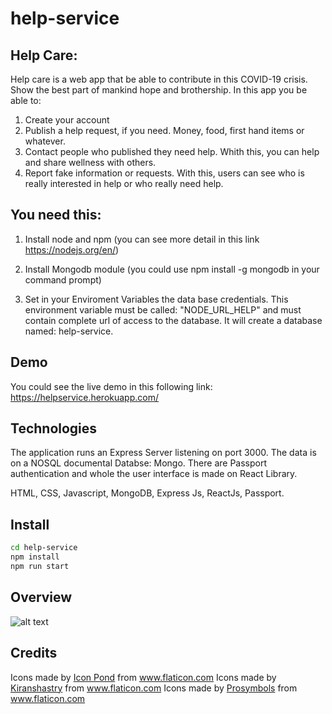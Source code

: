 # help-service

## Help Care:

Help care is a web app that be able to contribute in this COVID-19 crisis. Show the best part of mankind hope and brothership.
In this app you be able to:

1. Create your account
2. Publish a help request, if you need. Money, food, first hand items or whatever.
3. Contact people who published they need help. Whith this, you can help and share wellness with others.
4. Report fake information or requests. With this, users can see who is really interested in help or who really need help.

## You need this:

1. Install node and npm (you can see more detail in this link https://nodejs.org/en/)

2. Install Mongodb module (you could use npm install -g mongodb in your command prompt)

3. Set in your Enviroment Variables the data base credentials. This environment variable must be called: "NODE_URL_HELP" and must contain complete url of access to the database.
It will create a database named: help-service.

## Demo

You could see the live demo in this following link: https://helpservice.herokuapp.com/

## Technologies
The application runs an Express Server listening on port 3000. The data is on a NOSQL documental Databse: Mongo. There are Passport authentication and whole the user interface is made on React Library.

HTML, CSS, Javascript, MongoDB, Express Js, ReactJs, Passport.

## Install

```bash
cd help-service
npm install
npm run start
```

## Overview
 
![alt text](https://github.com/jmcontreras10/help-service/edit/master/thumbnail.png "Logo Title Text 1")

## Credits
Icons made by <a href="https://www.flaticon.com/authors/popcorns-arts" title="Icon Pond">Icon Pond</a> from <a href="https://www.flaticon.com/" title="Flaticon"> www.flaticon.com</a>
Icons made by <a href="https://www.flaticon.com/authors/kiranshastry" title="Kiranshastry">Kiranshastry</a> from <a href="https://www.flaticon.com/" title="Flaticon">www.flaticon.com</a>
Icons made by <a href = "https://www.flaticon.com/authors/prosymbols" title = "Prosymbols"> Prosymbols</a> from <a href = "https://www.flaticon.com/" title = "Flaticon"> www.flaticon.com</a>
